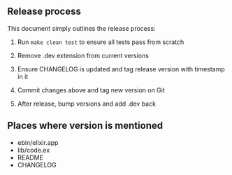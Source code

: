 ## Release process

This document simply outlines the release process:

1) Run `make clean test` to ensure all tests pass from scratch

2) Remove .dev extension from current versions

3) Ensure CHANGELOG is updated and tag release version with timestamp in it

4) Commit changes above and tag new version on Git

5) After release, bump versions and add .dev back

## Places where version is mentioned

* ebin/elixir.app
* lib/code.ex
* README
* CHANGELOG